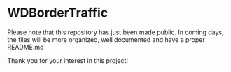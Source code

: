 # WDBorderTraffic

Please note that this repository has just been made public. In coming days, the files will be more organized, well documented and have a proper README.md

Thank you for your interest in this project!
